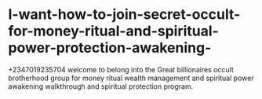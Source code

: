 # I-want-how-to-join-secret-occult-for-money-ritual-and-spiritual-power-protection-awakening-
+2347019235704 welcome to belong into the Great billionaires occult brotherhood group for money ritual wealth management and spiritual power awakening walkthrough and spiritual protection program.
